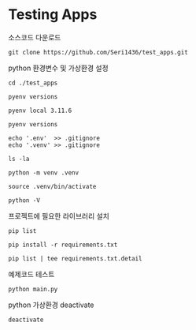 # Testing Apps

소스코드 다운로드

    git clone https://github.com/Seri1436/test_apps.git

python 환경변수 및 가상환경 설정

    cd ./test_apps

    pyenv versions

    pyenv local 3.11.6

    pyenv versions

    echo '.env'  >> .gitignore
    echo '.venv' >> .gitignore

    ls -la

    python -m venv .venv

    source .venv/bin/activate

    python -V

프로젝트에 필요한 라이브러리 설치

    pip list

    pip install -r requirements.txt

    pip list | tee requirements.txt.detail

예제코드 테스트

    python main.py

python 가상환경 deactivate

    deactivate

